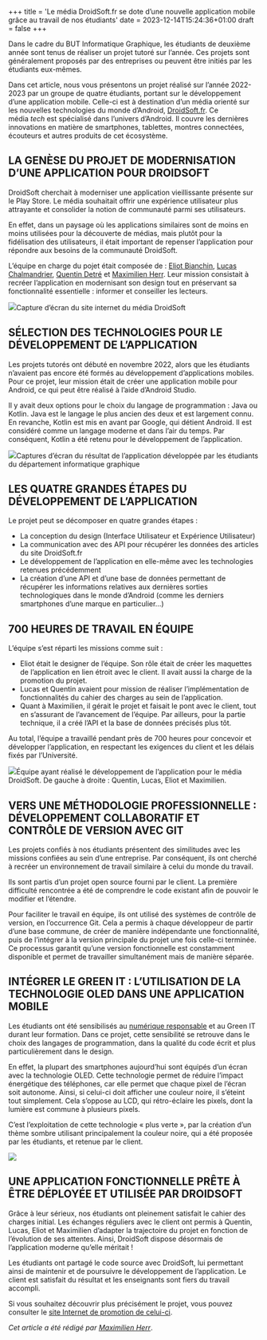 +++
title = 'Le média DroidSoft.fr se dote d’une nouvelle application mobile grâce au travail de nos étudiants'
date = 2023-12-14T15:24:36+01:00
draft = false
+++

  

Dans le cadre du BUT Informatique Graphique, les étudiants de deuxième année sont tenus de réaliser un projet tutoré sur l’année. Ces projets sont généralement proposés par des entreprises ou peuvent être initiés par les étudiants eux-mêmes.

  

Dans cet article, nous vous présentons un projet réalisé sur l’année 2022-2023 par un groupe de quatre étudiants, portant sur le développement d’une application mobile. Celle-ci est à destination d’un média orienté sur les nouvelles technologies du monde d’Android, [DroidSoft.fr](https://droidsoft.fr/). Ce média _tech_ est spécialisé dans l’univers d’Android. Il couvre les dernières innovations en matière de smartphones, tablettes, montres connectées, écouteurs et autres produits de cet écosystème.

  

## LA GENÈSE DU PROJET DE MODERNISATION D’UNE APPLICATION POUR DROIDSOFT

DroidSoft cherchait à moderniser une application vieillissante présente sur le Play Store. Le média souhaitait offrir une expérience utilisateur plus attrayante et consolider la notion de communauté parmi ses utilisateurs.

En effet, dans un paysage où les applications similaires sont de moins en moins utilisées pour la découverte de médias, mais plutôt pour la fidélisation des utilisateurs, il était important de repenser l’application pour répondre aux besoins de la communauté DroidSoft.

L’équipe en charge du pojet était composée de : [Eliot Bianchin](https://www.linkedin.com/in/eliot-bianchin/), [Lucas Chalmandrier](https://www.linkedin.com/in/lucas-chalmandrier/), [Quentin Detré](https://www.linkedin.com/in/quentin-detr%C3%A9/) et [Maximilien Herr](https://www.linkedin.com/in/maximilien-herr/). Leur mission consistait à recréer l’application en modernisant son design tout en préservant sa fonctionnalité essentielle : informer et conseiller les lecteurs.

   ![](https://ig.iut-clermont.fr/wp-content/uploads/sites/3/2023/06/Capture-decran-du-site-internet-de-DroidSoft-2.png)Capture d’écran du site internet du média DroidSoft

## SÉLECTION DES TECHNOLOGIES POUR LE DÉVELOPPEMENT DE L’APPLICATION

Les projets tutorés ont débuté en novembre 2022, alors que les étudiants n’avaient pas encore été formés au développement d’applications mobiles. Pour ce projet, leur mission était de créer une application mobile pour Android, ce qui peut être réalisé à l’aide d’Android Studio.

Il y avait deux options pour le choix du langage de programmation : Java ou Kotlin. Java est le langage le plus ancien des deux et est largement connu. En revanche, Kotlin est mis en avant par Google, qui détient Android. Il est considéré comme un langage moderne et dans l’air du temps. Par conséquent, Kotlin a été retenu pour le développement de l’application.

   ![](https://ig.iut-clermont.fr/wp-content/uploads/sites/3/2023/06/Capture-decran-resultat-final.png)Captures d’écran du résultat de l’application développée par les étudiants du département informatique graphique

## LES QUATRE GRANDES ÉTAPES DU DÉVELOPPEMENT DE L’APPLICATION

Le projet peut se décomposer en quatre grandes étapes :

*   La conception du design (Interface Utilisateur et Expérience Utilisateur)
*   La communication avec des API pour récupérer les données des articles du site DroidSoft.fr
*   Le développement de l’application en elle-même avec les technologies retenues précédemment
*   La création d’une API et d’une base de données permettant de récupérer les informations relatives aux dernières sorties technologiques dans le monde d’Android (comme les derniers smartphones d’une marque en particulier…)

## 700 HEURES DE TRAVAIL EN ÉQUIPE

L’équipe s’est réparti les missions comme suit :

*   Eliot était le designer de l’équipe. Son rôle était de créer les maquettes de l’application en lien étroit avec le client. Il avait aussi la charge de la promotion du projet.
*   Lucas et Quentin avaient pour mission de réaliser l’implémentation de fonctionnalités du cahier des charges au sein de l’application.
*   Quant à Maximilien, il gérait le projet et faisait le pont avec le client, tout en s’assurant de l’avancement de l’équipe. Par ailleurs, pour la partie technique, il a créé l’API et la base de données précisés plus tôt.

Au total, l’équipe a travaillé pendant près de 700 heures pour concevoir et développer l’application, en respectant les exigences du client et les délais fixés par l’Université.

   ![](https://ig.iut-clermont.fr/wp-content/uploads/sites/3/2023/06/equipe-developpement-application-droidsoft-Eliot-Maximilien-Lucas-Quentin-700x394.jpg)Équipe ayant réalisé le développement de l’application pour le média DroidSoft. De gauche à droite : Quentin, Lucas, Eliot et Maximilien.

## VERS UNE MÉTHODOLOGIE PROFESSIONNELLE : DÉVELOPPEMENT COLLABORATIF ET CONTRÔLE DE VERSION AVEC GIT

Les projets confiés à nos étudiants présentent des similitudes avec les missions confiées au sein d’une entreprise. Par conséquent, ils ont cherché à recréer un environnement de travail similaire à celui du monde du travail.

Ils sont partis d’un projet open source fourni par le client. La première difficulté rencontrée a été de comprendre le code existant afin de pouvoir le modifier et l’étendre.

Pour faciliter le travail en équipe, ils ont utilisé des systèmes de contrôle de version, en l’occurrence Git. Cela a permis à chaque développeur de partir d’une base commune, de créer de manière indépendante une fonctionnalité, puis de l’intégrer à la version principale du projet une fois celle-ci terminée. Ce processus garantit qu’une version fonctionnelle est constamment disponible et permet de travailler simultanément mais de manière séparée.

  

## INTÉGRER LE GREEN IT : L’UTILISATION DE LA TECHNOLOGIE OLED DANS UNE APPLICATION MOBILE

Les étudiants ont été sensibilisés au [numérique responsable](https://ig.iut-clermont.fr/news/le-numerique-responsable-au-coeur-de-la-formation/) et au Green IT durant leur formation. Dans ce projet, cette sensibilité se retrouve dans le choix des langages de programmation, dans la qualité du code écrit et plus particulièrement dans le design.

En effet, la plupart des smartphones aujourd’hui sont équipés d’un écran avec la technologie OLED. Cette technologie permet de réduire l’impact énergétique des téléphones, car elle permet que chaque pixel de l’écran soit autonome. Ainsi, si celui-ci doit afficher une couleur noire, il s’éteint tout simplement. Cela s’oppose au LCD, qui rétro-éclaire les pixels, dont la lumière est commune à plusieurs pixels.

C’est l’exploitation de cette technologie « plus verte », par la création d’un thème sombre utilisant principalement la couleur noire, qui a été proposée par les étudiants, et retenue par le client.

![](https://ig.iut-clermont.fr/wp-content/uploads/sites/3/2023/06/Design-OLED-application-DroidSoft-700x525.png)

## UNE APPLICATION FONCTIONNELLE PRÊTE À ÊTRE DÉPLOYÉE ET UTILISÉE PAR DROIDSOFT

Grâce à leur sérieux, nos étudiants ont pleinement satisfait le cahier des charges initial. Les échanges réguliers avec le client ont permis à Quentin, Lucas, Eliot et Maximilien d’adapter la trajectoire du projet en fonction de l’évolution de ses attentes. Ainsi, DroidSoft dispose désormais de l’application moderne qu’elle méritait !

Les étudiants ont partagé le code source avec DroidSoft, lui permettant ainsi de maintenir et de poursuivre le développement de l’application. Le client est satisfait du résultat et les enseignants sont fiers du travail accompli.

Si vous souhaitez découvrir plus précisément le projet, vous pouvez consulter le [site Internet de promotion de celui-ci](https://maximilienherr.fr/droidsoft-app/).

 _Cet article a été rédigé par_ [_Maximilien Herr_](https://maximilienherr.fr/).